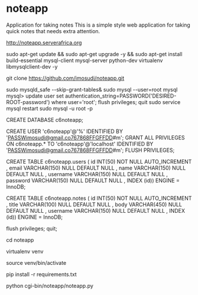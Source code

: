 # noteapp
Application for taking  notes
This is a simple style web application for taking quick notes that needs extra attention.

http://noteapp.serverafrica.org

sudo apt-get update && sudo apt-get upgrade -y && sudo apt-get install build-essential mysql-client mysql-server python-dev virtualenv libmysqlclient-dev -y

git clone https://github.com/imosudi/noteapp.git

sudo mysqld_safe --skip-grant-tables&
sudo mysql --user=root mysql
mysql> update user set authentication_string=PASSWORD('DESIRED-ROOT-password') where user='root';
flush privileges;
quit
sudo service mysql restart
sudo mysql -u root -p


CREATE DATABASE c6noteapp;

CREATE USER 'c6noteapp'@'%' IDENTIFIED BY  'PASSWimosudi@gmail.co767868FFGFFDD#m';
GRANT ALL PRIVILEGES ON c6noteapp.* TO 'c6noteapp'@'localhost' IDENTIFIED BY 'PASSWimosudi@gmail.co767868FFGFFDD#m';
FLUSH PRIVILEGES;

CREATE TABLE c6noteapp.users ( id INT(50) NOT NULL AUTO_INCREMENT , email VARCHAR(150) NULL DEFAULT NULL , name VARCHAR(150) NULL DEFAULT NULL , username VARCHAR(150) NULL DEFAULT NULL , password VARCHAR(150) NULL DEFAULT NULL , INDEX (id)) ENGINE = InnoDB;

CREATE TABLE c6noteapp.notes ( id INT(50) NOT NULL AUTO_INCREMENT , title VARCHAR(100) NULL DEFAULT NULL , body VARCHAR(450) NULL DEFAULT NULL , username VARCHAR(150) NULL DEFAULT NULL , INDEX (id)) ENGINE = InnoDB;

flush privileges;
quit;

cd noteapp

virtualenv venv

source venv/bin/activate

pip install -r requirements.txt

python cgi-bin/noteapp/noteapp.py
